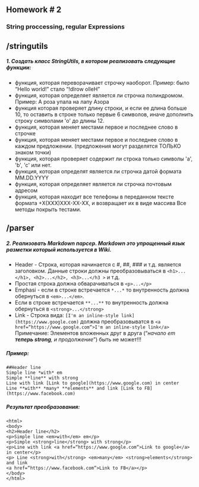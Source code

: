 Homework # 2
--
### String proccessing, regular Expressions
## /stringutils
#####  1. Создать класс StringUtils, в котором реализовать следующие функции:
* функция, которая переворачивает строчку наоборот. Пример: было “Hello world!” стало “!dlrow olleH”
* функция, которая определяет является ли строчка полиндромом. Пример: А роза упала на лапу Азора
* функция которая проверяет длину строки, и если ее длина больше 10, то оставить в строке только первые 6 символов, иначе дополнить строку символами 'o' до длины 12.
* функция, которая меняет местами первое и последнее слово в строчке
* функция, которая меняет местами первое и последнее слово в каждом предложении. (предложения могут разделятся ТОЛЬКО знаком точки)
* функция, которая проверяет содержит ли строка только символы 'a', 'b', 'c' или нет.
* функция, которая определят является ли строчка датой формата MM.DD.YYYY
* функция, которая определяет является ли строчка почтовым адресом
* функция, которая находит все телефоны в переданном тексте формата +Х(ХХХ)ХХХ-ХХ-ХХ, и возвращает их в виде массива
Все методы покрыть тестами.

## /parser
##### 2. Реализовать Markdown парсер. Markdown это упрощенный язык разметки который используется в Wiki.
* Header - Строка, которая начинается с #, ##, ### и т.д. является заголовком. Данные строки должны преобразовываться в ``<h1>...</h1>, <h2>...</h2>, <h3>...</h3 >`` и т.д.
*  Простая строка должна обварачиваться в ``<p>...</p>``
*  Emphasi - если в строке встречается ``*...*`` то внутренность должна обернуться в ``<em>...</em>``.
* Если в строке встречается ``**...**`` то внутренность должна обернуться в ``<strong>...</strong>``
*  Link - Строка вида:
``[I'm an inline-style link](https://www.google.com)`` должна преобразовыватся в
``<a href=“https://www.google.com“>I'm an inline-style link</a>``
Примечание: Элементов вложенных друг в друга (“*начало em **теперь strong**, и продолжение*”) быть не может!!!

##### Пример:
```
##Header line
Simple line *with* em
Simple **line** with strong
Line with link [Link to google](https://www.google.com) in center
Line **with** *many* **elements** and link [Link to FB](https://www.facebook.com)
```

##### Результат преобразования:
```
<html>
<body>
<h2>Header line</h2>
<p>Simple line <em>with</em> em</p>
<p>Simple <strong>line</strong> with strong</p>
<p>Line with link <a href=“https://www.google.com“>Link to google</a> in center</p>
<p> Line <strong>with</strong> <em>many</em> <strong>elements</strong> and link
<a href=“https://www.facebook.com“>Link to FB</a></p>
</body>
</html>
```
